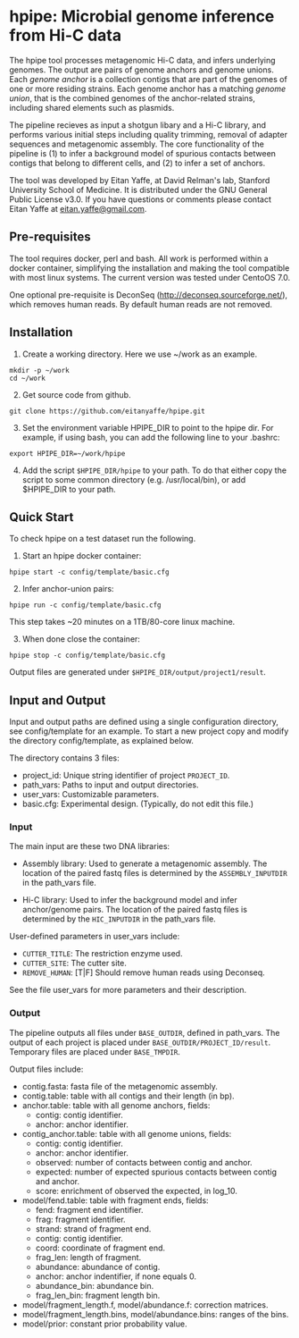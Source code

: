 # hpipe: Microbial genome inference from Hi-C data

The hpipe tool processes metagenomic Hi-C data, and infers underlying genomes.
The output are pairs of genome anchors and genome unions. Each *genome anchor*
is a collection contigs that are part of the genomes of one or more residing strains.
Each genome anchor has a matching *genome union*, that is the combined genomes of
the anchor-related strains, including shared elements such as plasmids.

The pipeline recieves as input a shotgun libary and a Hi-C library,
and performs various initial steps including quality trimming, removal of
adapter sequences and metagenomic assembly. The core functionality of the
pipeline is (1) to infer a background model of spurious contacts between
contigs that belong to different cells, and (2) to infer a set of anchors.

The tool was developed by Eitan Yaffe, at David Relman's lab, Stanford
University School of Medicine. It is distributed under the GNU General
Public License v3.0. If you have questions or comments please contact Eitan
Yaffe at eitan.yaffe@gmail.com.

## Pre-requisites

The tool requires docker, perl and bash. All work is performed within a
docker container, simplifying the installation and making the tool
compatible with most linux systems. The current version was tested under
CentoOS 7.0.

One optional pre-requisite is DeconSeq (http://deconseq.sourceforge.net/),
which removes human reads. By default human reads are not removed.

## Installation

1. Create a working directory. Here we use ~/work as an example.
```
mkdir -p ~/work
cd ~/work
```

2. Get source code from github.
```
git clone https://github.com/eitanyaffe/hpipe.git
```

3. Set the environment variable HPIPE_DIR to point to the hpipe dir.
For example, if using bash, you can add the following line to your .bashrc:
```
export HPIPE_DIR=~/work/hpipe
```

4. Add the script `$HPIPE_DIR/hpipe` to your path. To do that either copy the
script to some common directory (e.g. /usr/local/bin), or add $HPIPE_DIR to your
path.

## Quick Start

To check hpipe on a test dataset run the following.

1. Start an hpipe docker container:
```
hpipe start -c config/template/basic.cfg
```

2. Infer anchor-union pairs:
```
hpipe run -c config/template/basic.cfg
```
This step takes ~20 minutes on a 1TB/80-core linux machine.

3. When done close the container:
```
hpipe stop -c config/template/basic.cfg
```

Output files are generated under `$HPIPE_DIR/output/project1/result`.

## Input and Output

Input and output paths are defined using a single configuration directory,
see config/template for an example. To start a new project copy
and modify the directory config/template, as explained below.

The directory contains 3 files:
* project_id: Unique string identifier of project `PROJECT_ID`.
* path_vars: Paths to input and output directories.
* user_vars: Customizable parameters.
* basic.cfg: Experimental design. (Typically, do not edit this file.)

### Input

The main input are these two DNA libraries:

* Assembly library: Used to generate a metagenomic assembly. The location of the
paired fastq files is determined by the `ASSEMBLY_INPUTDIR` in the path_vars file.

* Hi-C library: Used to infer the background model and infer anchor/genome
pairs. The location of the paired fastq files is determined by the `HIC_INPUTDIR` in
the path_vars file.

User-defined parameters in user_vars include:
* `CUTTER_TITLE`: The restriction enzyme used.
* `CUTTER_SITE`: The cutter site.
* `REMOVE_HUMAN`: [T|F] Should remove human reads using Deconseq.

See the file user_vars for more parameters and their description.

### Output

The pipeline outputs all files under `BASE_OUTDIR`, defined in path_vars.
The output of each project is placed under `BASE_OUTDIR/PROJECT_ID/result`.
Temporary files are placed under `BASE_TMPDIR`.

Output files include:

* contig.fasta: fasta file of the metagenomic assembly.
* contig.table: table with all contigs and their length (in bp).
* anchor.table: table with all genome anchors, fields:
  * contig: contig identifier.
  * anchor: anchor identifier.
* contig_anchor.table: table with all genome unions, fields:
  * contig: contig identifier.
  * anchor: anchor identifier.
  * observed: number of contacts between contig and anchor.
  * expected: number of expected spurious contacts between contig and anchor.
  * score: enrichment of observed the expected, in log_10.
* model/fend.table: table with fragment ends, fields:
  * fend: fragment end identifier.
  * frag: fragment identifier.
  * strand: strand of fragment end.
  * contig: contig identifier.
  * coord: coordinate of fragment end.
  * frag_len: length of fragment.
  * abundance: abundance of contig.
  * anchor: anchor indentifier, if none equals 0.
  * abundance_bin: abundance bin.
  * frag_len_bin: fragment length bin.
* model/fragment_length.f, model/abundance.f: correction matrices.
* model/fragment_length.bins, model/abundance.bins: ranges of the bins.
* model/prior: constant prior probability value.
